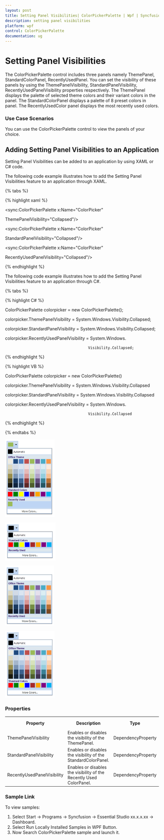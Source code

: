 ```yaml
---
layout: post
title: Setting Panel Visibilities| ColorPickerPalette | Wpf | Syncfusion
description: setting panel visibilities
platform: wpf
control: ColorPickerPalette
documentation: ug
---
```


# Setting Panel Visibilities

The ColorPickerPalette control includes three panels namely ThemePanel, StandardColorPanel, RecentlyUsedPanel. You can set the visibility of these panels by using the ThemePanelVisibility, StandardPanelVisibility, RecentlyUsedPanelVisibility properties respectively. The ThemePanel displays the palette of selected theme colors and their variant colors in the panel. The StandardColorPanel displays a palette of 8 preset colors in panel. The RecentlyUsedColor panel displays the most recently used colors.

### Use Case Scenarios

You can use the ColorPickerPalette control to view the panels of your choice.

## Adding Setting Panel Visibilities to an Application 

Setting Panel Visibilities can be added to an application by using XAML or C# code.

The following code example illustrates how to add the Setting Panel Visibilities feature to an application through XAML.


{% tabs %}

{% highlight xaml %}


<sync:ColorPickerPalette x:Name="ColorPicker" 

ThemePanelVisibility="Collapsed"/>

<sync:ColorPickerPalette x:Name="ColorPicker" 

StandardPanelVisibility="Collapsed"/>

<sync:ColorPickerPalette x:Name="ColorPicker" 

RecentlyUsedPanelVisibility="Collapsed"/>

{% endhighlight %}



The following code example illustrates how to add the Setting Panel Visibilities feature to an application through C#.

{% tabs %}

{% highlight C# %}



ColorPickerPalette colorpicker = new ColorPickerPalette();

colorpicker.ThemePanelVisibility = System.Windows.Visibility.Collapsed;

colorpicker.StandardPanelVisibility = System.Windows.Visibility.Collapsed;

colorpicker.RecentlyUsedPanelVisibility = System.Windows.

                                          Visibility.Collapsed;

{% endhighlight %}


{% highlight VB %}

ColorPickerPalette colorpicker = new ColorPickerPalette()

colorpicker.ThemePanelVisibility = System.Windows.Visibility.Collapsed

colorpicker.StandardPanelVisibility = System.Windows.Visibility.Collapsed

colorpicker.RecentlyUsedPanelVisibility = System.Windows.

                                          Visibility.Collapsed

{% endhighlight %}

{% endtabs %}


![](Setting-Panel-Visibilities_images/Setting-Panel-Visibilities_img1.png)



![](Setting-Panel-Visibilities_images/Setting-Panel-Visibilities_img2.png)




![](Setting-Panel-Visibilities_images/Setting-Panel-Visibilities_img3.png)





![](Setting-Panel-Visibilities_images/Setting-Panel-Visibilities_img4.png)




### Properties



<table>
<tr>
<th>
Property </th><th>
Description </th><th>
Type </th><th>
Data Type </th><th>
Reference links </th></tr>
<tr>
<td>
ThemePanelVisibility</td><td>
Enables or disables the visibility of the ThemePanel.</td><td>
DependencyProperty</td><td>
ThemePanelVisibility.Visible</td><td>
</td></tr>
<tr>
<td>
StandardPanelVisibility</td><td>
Enables or disables the visibility of the StandardColorPanel.</td><td>
DependencyProperty</td><td>
StandardPanelVisibility.Visible</td><td>
</td></tr>
<tr>
<td>
RecentlyUsedPanelVisibility</td><td>
Enables or disables the visibility of the Recently Used ColorPanel.</td><td>
DependencyProperty</td><td>
RecentlyUsedPanelVisibility.Visible</td><td>
</td></tr>
</table>


### Sample Link

To view samples: 

1. Select Start -> Programs -> Syncfusion -> Essential Studio xx.x.x.xx -> Dashboard.
2. Select Run Locally Installed Samples in WPF Button.
3. Now Search ColorPickerPalette sample and launch it.



